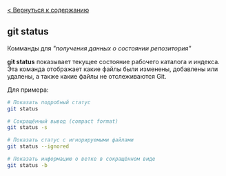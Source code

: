 [< Вернуться к содержанию](readme.md)
## git status
Комманды для *"получения данных о состоянии репозитория"*

**git status** показывает текущее состояние рабочего каталога и индекса. Эта команда отображает какие файлы были изменены, добавлены или удалены, а также какие файлы не отслеживаются Git.

Для примера:
```bash
# Показать подробный статус
git status

# Сокращённый вывод (compact format)
git status -s

# Показать статус с игнорируемыми файлами
git status --ignored

# Показать информацию о ветке в сокращённом виде
git status -b
